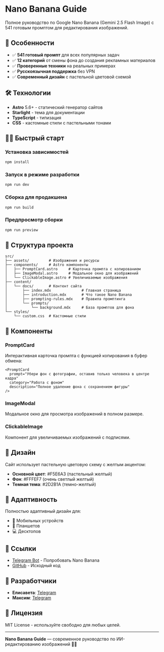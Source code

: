 # Nano Banana Guide

Полное руководство по Google Nano Banana (Gemini 2.5 Flash Image) с 541 готовым промптом для редактирования изображений.

## 🚀 Особенности

- ✅ **541 готовый промпт** для всех популярных задач
- ✅ **12 категорий** от смены фона до создания рекламных материалов
- ✅ **Проверенные техники** на реальных примерах
- ✅ **Русскоязычная поддержка** без VPN
- ✅ **Современный дизайн** с пастельной цветовой схемой

## 🛠 Технологии

- **Astro** 5.6+ - статический генератор сайтов
- **Starlight** - тема для документации
- **TypeScript** - типизация
- **CSS** - кастомные стили с пастельными тонами

## 🏃‍♂️ Быстрый старт

### Установка зависимостей
```bash
npm install
```

### Запуск в режиме разработки
```bash
npm run dev
```

### Сборка для продакшена
```bash
npm run build
```

### Предпросмотр сборки
```bash
npm run preview
```

## 📁 Структура проекта

```
src/
├── assets/         # Изображения и ресурсы
├── components/     # Astro компоненты
│   ├── PromptCard.astro     # Карточка промпта с копированием
│   ├── ImageModal.astro     # Модальное окно для изображений
│   └── ClickableImage.astro # Увеличиваемые изображения
├── content/
│   └── docs/       # Контент сайта
│       ├── index.mdx              # Главная страница
│       ├── introduction.mdx       # Что такое Nano Banana
│       ├── prompting-rules.mdx    # Правила промптинга
│       └── prompts/
│           └── background.mdx     # База промптов для фона
└── styles/
    └── custom.css  # Кастомные стили
```

## 🎨 Компоненты

### PromptCard
Интерактивная карточка промпта с функцией копирования в буфер обмена:

```astro
<PromptCard 
  prompt="Убери фон с фотографии, оставив только человека в центре кадра"
  category="Работа с фоном"
  description="Полное удаление фона с сохранением фигуры"
/>
```

### ImageModal
Модальное окно для просмотра изображений в полном размере.

### ClickableImage
Компонент для увеличиваемых изображений с подписями.

## 🎨 Дизайн

Сайт использует пастельную цветовую схему с желтым акцентом:
- **Основной цвет**: #F5E6A3 (пастельный желтый)
- **Фон**: #FFFEF7 (очень светлый желтый)
- **Темная тема**: #2D2B1A (темно-желтый)

## 📱 Адаптивность

Полностью адаптивный дизайн для:
- 📱 Мобильных устройств
- 📱 Планшетов  
- 💻 Десктопов

## 🔗 Ссылки

- [Telegram Bot](https://t.me/nanobananas_bot) - Попробовать Nano Banana
- [GitHub](https://github.com/elisaffetta/nano-banana-guide) - Исходный код

## 👥 Разработчики

- **Елисавета**: [Telegram](https://t.me/elisaffetta)
- **Максим**: [Telegram](https://t.me/maxnagovitsyn)

## 📄 Лицензия

MIT License - используйте свободно для любых целей.

---

**Nano Banana Guide** — современное руководство по ИИ-редактированию изображений 🍌✨